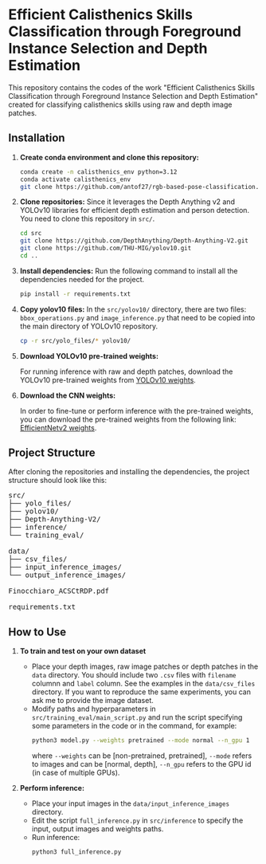 # Efficient Calisthenics Skills Classification through Foreground Instance Selection and Depth Estimation

This repository contains the codes of the work "Efficient Calisthenics Skills Classification through Foreground Instance Selection and Depth Estimation" created for classifying calisthenics skills using raw and depth image patches.

## Installation

1.  **Create conda environment and clone this repository:**

    ```bash
    conda create -n calisthenics_env python=3.12
    conda activate calisthenics_env
    git clone https://github.com/antof27/rgb-based-pose-classification.git
    ```

2.  **Clone repositories:**
    Since it leverages the Depth Anything v2 and YOLOv10 libraries for efficient depth estimation and person detection. You need to clone this repository in `src/`.

    ```bash
    cd src
    git clone https://github.com/DepthAnything/Depth-Anything-V2.git
    git clone https://github.com/THU-MIG/yolov10.git
    cd ..
    ```
3.  **Install dependencies:**
    Run the following command to install all the dependencies needed for the project.
    ```bash
    pip install -r requirements.txt

4.  **Copy yolov10 files:**
    In the `src/yolov10/` directory, there are two files: `bbox_operations.py` and `image_inference.py` that need to be copied into the main directory of YOLOv10 repository.
    ```bash
    cp -r src/yolo_files/* yolov10/

    ```
5.  **Download YOLOv10 pre-trained weights:**

    For running inference with raw and depth patches, download the YOLOv10 pre-trained weights from [YOLOv10 weights](https://www.kaggle.com/code/cubeai/person-detection-with-yolov10/output).


7. **Download the CNN weights:**

   In order to fine-tune or perform inference with the pre-trained weights, you can download the pre-trained weights from the following link: [EfficientNetv2 weights](https://www.dropbox.com/home/cnn_weights).
   


## Project Structure

After cloning the repositories and installing the dependencies, the project structure should look like this:

<pre>
src/
├── yolo_files/
├── yolov10/
├── Depth-Anything-V2/
├── inference/
└── training_eval/

data/
├── csv_files/
├── input_inference_images/
└── output_inference_images/

Finocchiaro_ACSCtRDP.pdf
    
requirements.txt
</pre>

## How to Use

1.  **To train and test on your own dataset**

    *   Place your depth images, raw image patches or depth patches in the `data` directory. You should include two `.csv` files with `filename` columnn and `label` column. See the examples in the `data/csv_files` directory.
        If you want to reproduce the same experiments, you can ask me to provide the image dataset.
    *   Modify paths and hyperparameters in `src/training_eval/main_script.py` and run the script specifying some parameters in the code or in the command, for example:
        ```bash
        python3 model.py --weights pretrained --mode normal --n_gpu 1
        ```
        where `--weights` can be [non-pretrained, pretrained], `--mode` refers to images and can be [normal, depth], `--n_gpu` refers to the GPU id (in case of multiple GPUs).
        

2.  **Perform inference:**
    *   Place your input images in the `data/input_inference_images` directory.
    *   Edit the script `full_inference.py` in `src/inference` to specify the input, output images and weights paths.
    *   Run inference: 
        ```bash
        python3 full_inference.py
        ```
